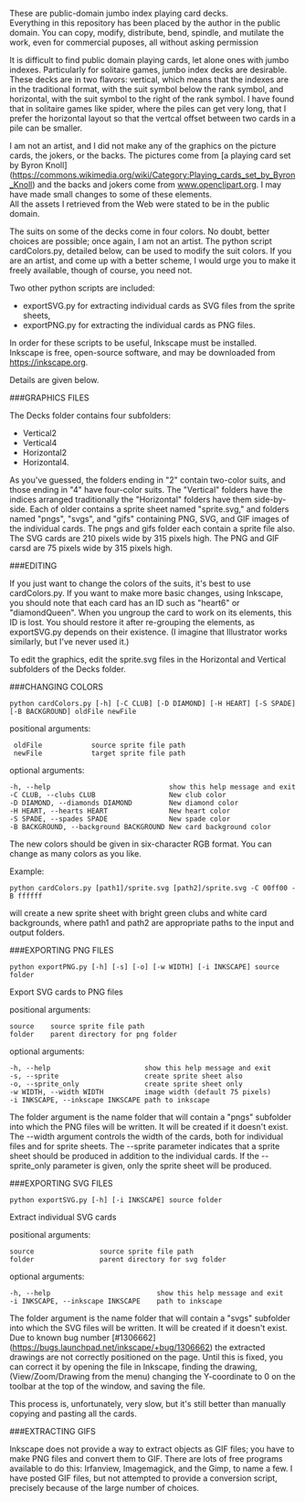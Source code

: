 These are public-domain jumbo index playing card decks.  
Everything in this repository has been placed by the author in the public domain.
You can copy, modify, distribute, bend, spindle, and mutilate the work, even for 
commercial puposes, all without asking permission

It is difficult to find public domain playing cards, let alone ones with jumbo indexes.
Particularly for solitaire games, jumbo index decks are desirable.
These decks are in two flavors: vertical, which means that the indexes are in the 
traditional format, with the suit symbol below the rank symbol, and horizontal, 
with the suit symbol to the right of the rank symbol.  I have found that in solitaire 
games like spider, where the piles can get very long, that I prefer the horizontal
layout so that the vertcal offset between two cards in a pile can be smaller.

I am not an artist, and I did not make any of the graphics on the picture cards,
the jokers, or the backs.  The pictures come from [a playing card set by Byron Knoll] 
(https://commons.wikimedia.org/wiki/Category:Playing_cards_set_by_Byron_Knoll)
and the backs and jokers come from 
www.openclipart.org.  I may have made small changes to some of these elements.  
All the assets I retrieved from the Web were stated to be in the public domain.

The suits on some of the decks come in four colors.  No doubt, better choices are 
possible; once again, I am not an artist.  The python script cardColors.py, detailed 
below, can be used to modify the suit colors.  If you are an artist, and come up with 
a better scheme, I would urge you to make it freely available, though of course, 
you need not.

Two other python scripts are included: 

+    exportSVG.py for extracting individual cards as SVG files from the sprite sheets, 
+    exportPNG.py for extracting the individual cards as PNG files. 

In order for these scripts to be useful, Inkscape must be installed.  
Inkscape is free, open-source software, and may be downloaded from https://inkscape.org.

Details are given below.

###GRAPHICS FILES

The Decks folder contains four subfolders:

+    Vertical2 
+    Vertical4 
+    Horizontal2 
+    Horizontal4.

As you've guessed, the folders ending in "2" contain two-color suits, and those ending
in "4" have four-color suits.  The "Vertical" folders have the indices arranged 
traditionally the "Horizontal" folders have them side-by-side.  Each of older contains
a sprite sheet named "sprite.svg," and folders named "pngs", "svgs", and "gifs"
containing PNG, SVG, and GIF images of the individual cards.  The pngs and gifs
folder each contain a sprite file also.  The SVG cards are 210 pixels wide by 315 pixels
high.  The PNG and GIF carsd are 75 pixels wide by 315 pixels high.     

###EDITING

If you just want to change the colors of the suits, it's best to use cardColors.py.
If you want to make more basic changes, using Inkscape, you should note that
each card has an ID such as "heart6" or "diamondQueen".  When you ungroup
the card to work on its elements, this ID is lost.  You should restore it after 
re-grouping the elements, as exportSVG.py depends on their existence.  (I imagine
that Illustrator works similarly, but I've never used it.)

To edit the graphics, edit the sprite.svg files in the Horizontal and Vertical 
subfolders of the Decks folder.

###CHANGING COLORS

    python cardColors.py [-h] [-C CLUB] [-D DIAMOND] [-H HEART] [-S SPADE] [-B BACKGROUND] oldFile newFile  

positional arguments:  

     oldFile            source sprite file path  
     newFile            target sprite file path  

optional arguments: 

    -h, --help                             show this help message and exit  
    -C CLUB, --clubs CLUB                  New club color  
    -D DIAMOND, --diamonds DIAMOND         New diamond color  
    -H HEART, --hearts HEART               New heart color  
    -S SPADE, --spades SPADE               New spade color  
    -B BACKGROUND, --background BACKGROUND New card background color  
                        
The new colors should be given in six-character RGB format.  You can change as
many colors as you like.  

Example:

    python cardColors.py [path1]/sprite.svg [path2]/sprite.svg -C 00ff00 -B ffffff

will create a new sprite sheet with bright green clubs and white card backgrounds,
where path1 and path2 are appropriate paths to the input and output folders.

###EXPORTING PNG FILES

    python exportPNG.py [-h] [-s] [-o] [-w WIDTH] [-i INKSCAPE] source folder

Export SVG cards to PNG files

positional arguments:  

    source    source sprite file path  
    folder    parent directory for png folder 

optional arguments:

    -h, --help                       show this help message and exit  
    -s, --sprite                     create sprite sheet also   
    -o, --sprite_only                create sprite sheet only  
    -w WIDTH, --width WIDTH          image width (default 75 pixels)  
    -i INKSCAPE, --inkscape INKSCAPE path to inkscape  

The folder argument is the name folder that will contain a "pngs" subfolder into which
the PNG files will be written.  It will be created if it doesn't exist.  The --width
argument controls the width of the cards, both for individual files and for sprite 
sheets.  The --sprite parameter indicates that a sprite sheet should be produced in
addition to the individual cards.  If the --sprite_only parameter is given, only the 
sprite sheet will be produced. 

###EXPORTING SVG FILES

    python exportSVG.py [-h] [-i INKSCAPE] source folder

Extract individual SVG cards

positional arguments:

    source                source sprite file path
    folder                parent directory for svg folder

optional arguments:

    -h, --help                          show this help message and exit  
    -i INKSCAPE, --inkscape INKSCAPE    path to inkscape  
                        
The folder argument is the name folder that will contain a "svgs" subfolder into which
the SVG files will be written.  It will be created if it doesn't exist.  Due to known bug
number [#1306662] (https://bugs.launchpad.net/inkscape/+bug/1306662) the extracted
drawings are not correctly positioned on the page.  Until this is fixed, you can correct
it by opening the file in Inkscape, finding the drawing, (View/Zoom/Drawing from the
menu) changing the Y-coordinate to 0 on the toolbar at the top of the window, and saving
the file.

This process is, unfortunately, very slow, but it's still better than manually copying 
and pasting all the cards.

###EXTRACTING GIFS

Inkscape does not provide a way to extract objects as GIF files; you have to make PNG
files and convert them to GIF.  There are lots of free programs available to do this:
Irfanview, Imagemagick, and the Gimp, to name a few.  I have posted GIF files, but
not attempted to provide a conversion script, precisely because of the large number
of choices.      

 



